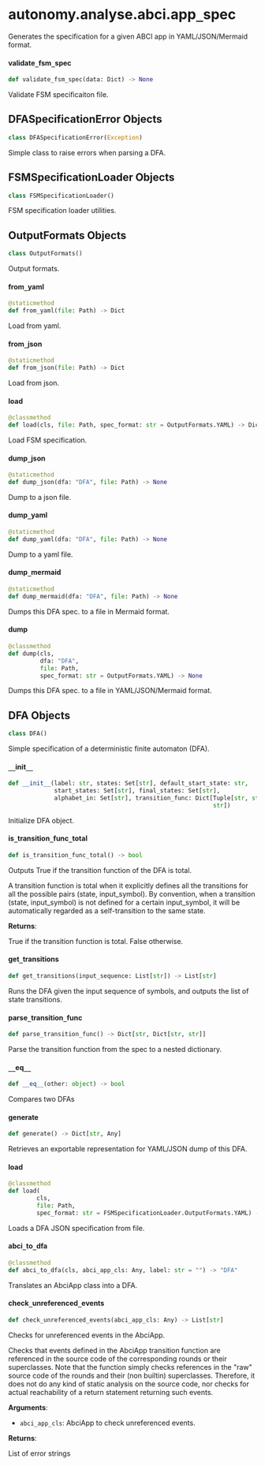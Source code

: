 <a id="autonomy.analyse.abci.app_spec"></a>

# autonomy.analyse.abci.app`_`spec

Generates the specification for a given ABCI app in YAML/JSON/Mermaid format.

<a id="autonomy.analyse.abci.app_spec.validate_fsm_spec"></a>

#### validate`_`fsm`_`spec

```python
def validate_fsm_spec(data: Dict) -> None
```

Validate FSM specificaiton file.

<a id="autonomy.analyse.abci.app_spec.DFASpecificationError"></a>

## DFASpecificationError Objects

```python
class DFASpecificationError(Exception)
```

Simple class to raise errors when parsing a DFA.

<a id="autonomy.analyse.abci.app_spec.FSMSpecificationLoader"></a>

## FSMSpecificationLoader Objects

```python
class FSMSpecificationLoader()
```

FSM specification loader utilities.

<a id="autonomy.analyse.abci.app_spec.FSMSpecificationLoader.OutputFormats"></a>

## OutputFormats Objects

```python
class OutputFormats()
```

Output formats.

<a id="autonomy.analyse.abci.app_spec.FSMSpecificationLoader.from_yaml"></a>

#### from`_`yaml

```python
@staticmethod
def from_yaml(file: Path) -> Dict
```

Load from yaml.

<a id="autonomy.analyse.abci.app_spec.FSMSpecificationLoader.from_json"></a>

#### from`_`json

```python
@staticmethod
def from_json(file: Path) -> Dict
```

Load from json.

<a id="autonomy.analyse.abci.app_spec.FSMSpecificationLoader.load"></a>

#### load

```python
@classmethod
def load(cls, file: Path, spec_format: str = OutputFormats.YAML) -> Dict
```

Load FSM specification.

<a id="autonomy.analyse.abci.app_spec.FSMSpecificationLoader.dump_json"></a>

#### dump`_`json

```python
@staticmethod
def dump_json(dfa: "DFA", file: Path) -> None
```

Dump to a json file.

<a id="autonomy.analyse.abci.app_spec.FSMSpecificationLoader.dump_yaml"></a>

#### dump`_`yaml

```python
@staticmethod
def dump_yaml(dfa: "DFA", file: Path) -> None
```

Dump to a yaml file.

<a id="autonomy.analyse.abci.app_spec.FSMSpecificationLoader.dump_mermaid"></a>

#### dump`_`mermaid

```python
@staticmethod
def dump_mermaid(dfa: "DFA", file: Path) -> None
```

Dumps this DFA spec. to a file in Mermaid format.

<a id="autonomy.analyse.abci.app_spec.FSMSpecificationLoader.dump"></a>

#### dump

```python
@classmethod
def dump(cls,
         dfa: "DFA",
         file: Path,
         spec_format: str = OutputFormats.YAML) -> None
```

Dumps this DFA spec. to a file in YAML/JSON/Mermaid format.

<a id="autonomy.analyse.abci.app_spec.DFA"></a>

## DFA Objects

```python
class DFA()
```

Simple specification of a deterministic finite automaton (DFA).

<a id="autonomy.analyse.abci.app_spec.DFA.__init__"></a>

#### `__`init`__`

```python
def __init__(label: str, states: Set[str], default_start_state: str,
             start_states: Set[str], final_states: Set[str],
             alphabet_in: Set[str], transition_func: Dict[Tuple[str, str],
                                                          str])
```

Initialize DFA object.

<a id="autonomy.analyse.abci.app_spec.DFA.is_transition_func_total"></a>

#### is`_`transition`_`func`_`total

```python
def is_transition_func_total() -> bool
```

Outputs True if the transition function of the DFA is total.

A transition function is total when it explicitly defines all the transitions
for all the possible pairs (state, input_symbol). By convention, when a transition
(state, input_symbol) is not defined for a certain input_symbol, it will be
automatically regarded as a self-transition to the same state.

**Returns**:

True if the transition function is total. False otherwise.

<a id="autonomy.analyse.abci.app_spec.DFA.get_transitions"></a>

#### get`_`transitions

```python
def get_transitions(input_sequence: List[str]) -> List[str]
```

Runs the DFA given the input sequence of symbols, and outputs the list of state transitions.

<a id="autonomy.analyse.abci.app_spec.DFA.parse_transition_func"></a>

#### parse`_`transition`_`func

```python
def parse_transition_func() -> Dict[str, Dict[str, str]]
```

Parse the transition function from the spec to a nested dictionary.

<a id="autonomy.analyse.abci.app_spec.DFA.__eq__"></a>

#### `__`eq`__`

```python
def __eq__(other: object) -> bool
```

Compares two DFAs

<a id="autonomy.analyse.abci.app_spec.DFA.generate"></a>

#### generate

```python
def generate() -> Dict[str, Any]
```

Retrieves an exportable representation for YAML/JSON dump of this DFA.

<a id="autonomy.analyse.abci.app_spec.DFA.load"></a>

#### load

```python
@classmethod
def load(
        cls,
        file: Path,
        spec_format: str = FSMSpecificationLoader.OutputFormats.YAML) -> "DFA"
```

Loads a DFA JSON specification from file.

<a id="autonomy.analyse.abci.app_spec.DFA.abci_to_dfa"></a>

#### abci`_`to`_`dfa

```python
@classmethod
def abci_to_dfa(cls, abci_app_cls: Any, label: str = "") -> "DFA"
```

Translates an AbciApp class into a DFA.

<a id="autonomy.analyse.abci.app_spec.check_unreferenced_events"></a>

#### check`_`unreferenced`_`events

```python
def check_unreferenced_events(abci_app_cls: Any) -> List[str]
```

Checks for unreferenced events in the AbciApp.

Checks that events defined in the AbciApp transition function are referenced
in the source code of the corresponding rounds or their superclasses. Note that
the function simply checks references in the "raw" source code of the rounds and
their (non builtin) superclasses. Therefore, it does not do any kind of static
analysis on the source code, nor checks for actual reachability of a return
statement returning such events.

**Arguments**:

- `abci_app_cls`: AbciApp to check unreferenced events.

**Returns**:

List of error strings

